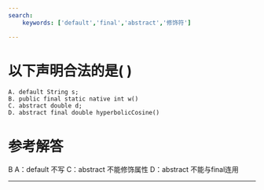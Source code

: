 ```yaml
---
search:
    keywords: ['default','final','abstract','修饰符']

---
```



# 以下声明合法的是( )



```
A. default String s;
B. public final static native int w()
C. abstract double d;
D. abstract final double hyperbolicCosine()
```




# 参考解答

B
A：default 不写
C：abstract 不能修饰属性
D：abstract 不能与final连用

---